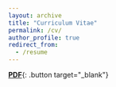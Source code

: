 ```yaml
---
layout: archive
title: "Curriculum Vitae"
permalink: /cv/
author_profile: true
redirect_from:
  - /resume
---
```


[**PDF**](http://milindv26.github.io/files/CV_macropy.pdf){: .button target="_blank"}

<style>
.button {
  background-color: #FFFFFF;
  border: 2px solid #000000;
  color: black;
  padding: 1px 24px;
  text-align: center;
  text-decoration: none;
  display: inline-block;
  font-size: 16px;
  margin: 4px 2px;
  cursor: pointer;
  border-radius: 3px;
  transition: background-color 0.3s;
}

.button:hover {
  background-color: #1AA7EC;
  text-decoration: none; /* Remove underline on hover */
}
</style>
